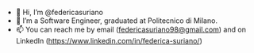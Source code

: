 - 👋 Hi, I’m @federicasuriano
- 👀 I’m a Software Engineer, graduated at Politecnico di Milano.
- 📫 You can reach me by email (federicasuriano98@gmail.com) and on LinkedIn (https://www.linkedin.com/in/federica-suriano/)
